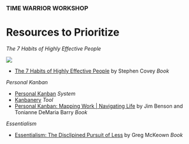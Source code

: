 ### TIME WARRIOR WORKSHOP

# Resources to Prioritize 



*The 7 Habits of Highly Effective People*

<a href="http://www.amazon.com/7-Habits-Highly-Effective-People/dp/0935721800/" target="_blank"><img src="http://teaching.polishedsolid.com/time-warrior/7-Habits.jpeg"></a>

* [The 7 Habits of Highly Effective People](http://www.amazon.com/7-Habits-Highly-Effective-People/dp/0935721800/) by Stephen Covey *Book*

*Personal Kanban*

* [Personal Kanban](http://personalkanban.com) *System*
* [Kanbanery](http://kanbanery.com) *Tool*
* [Personal Kanban: Mapping Work | Navigating Life](http://www.amazon.com/Personal-Kanban-Mapping-Work-Navigating/dp/1453802266/) by Jim Benson and Tonianne DeMaria Barry *Book*

*Essentialism*

* [Essentialism: The Disclipined Pursuit of Less](https://www.amazon.com/Essentialism-Disciplined-Pursuit-Greg-McKeown-ebook/dp/B00G1J1D28) by Greg McKeown *Book*